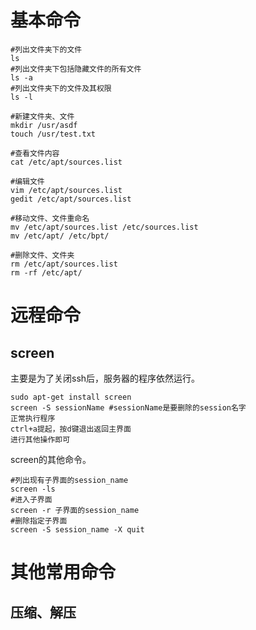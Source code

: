 # 基本命令
```shell
#列出文件夹下的文件
ls
#列出文件夹下包括隐藏文件的所有文件
ls -a
#列出文件夹下的文件及其权限
ls -l

#新建文件夹、文件
mkdir /usr/asdf
touch /usr/test.txt

#查看文件内容
cat /etc/apt/sources.list

#编辑文件
vim /etc/apt/sources.list
gedit /etc/apt/sources.list

#移动文件、文件重命名
mv /etc/apt/sources.list /etc/sources.list
mv /etc/apt/ /etc/bpt/

#删除文件、文件夹
rm /etc/apt/sources.list
rm -rf /etc/apt/
```
# 远程命令
## screen
主要是为了关闭ssh后，服务器的程序依然运行。
```shell
sudo apt-get install screen
screen -S sessionName #sessionName是要删除的session名字
正常执行程序
ctrl+a提起，按d键退出返回主界面
进行其他操作即可
```
screen的其他命令。
```shell
#列出现有子界面的session_name
screen -ls
#进入子界面
screen -r 子界面的session_name
#删除指定子界面
screen -S session_name -X quit
```
# 其他常用命令
## 压缩、解压
```shell
```

